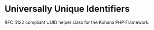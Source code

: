 # Universally Unique Identifiers

RFC 4122 compliant UUID helper class for the Kohana PHP Framework.
